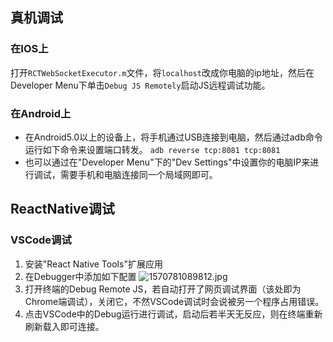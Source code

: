 ## 真机调试
### 在IOS上
打开`RCTWebSocketExecutor.m`文件，将`localhost`改成你电脑的ip地址，然后在Developer Menu下单击`Debug JS Remotely`启动JS远程调试功能。
### 在Android上
* 在Android5.0以上的设备上，将手机通过USB连接到电脑，然后通过adb命令运行如下命令来设置端口转发。
`adb reverse tcp:8081 tcp:8081`
* 也可以通过在"Developer Menu"下的"Dev Settings"中设置你的电脑IP来进行调试，需要手机和电脑连接同一个局域网即可。

## ReactNative调试
### VSCode调试
1. 安装"React Native Tools"扩展应用
2. 在Debugger中添加如下配置
![1570781089812.jpg](0)
3. 打开终端的Debug Remote JS，若自动打开了网页调试界面（该处即为Chrome端调试），关闭它，不然VSCode调试时会说被另一个程序占用错误。
4. 点击VSCode中的Debug运行进行调试，启动后若半天无反应，则在终端重新刷新载入即可连接。